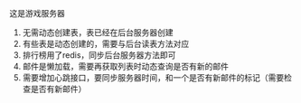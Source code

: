 这是游戏服务器
1. 无需动态创建表，表已经在后台服务器创建
2. 有些表是动态创建的，需要与后台读表方法对应
3. 排行榜用了redis，同步后台服务器方法即可
4. 邮件是懒加载，需要再获取列表时动态查询是否有新的邮件
5. 需要增加心跳接口，要同步服务器时间，和一个是否有新邮件的标记（需要检查是否有新邮件）